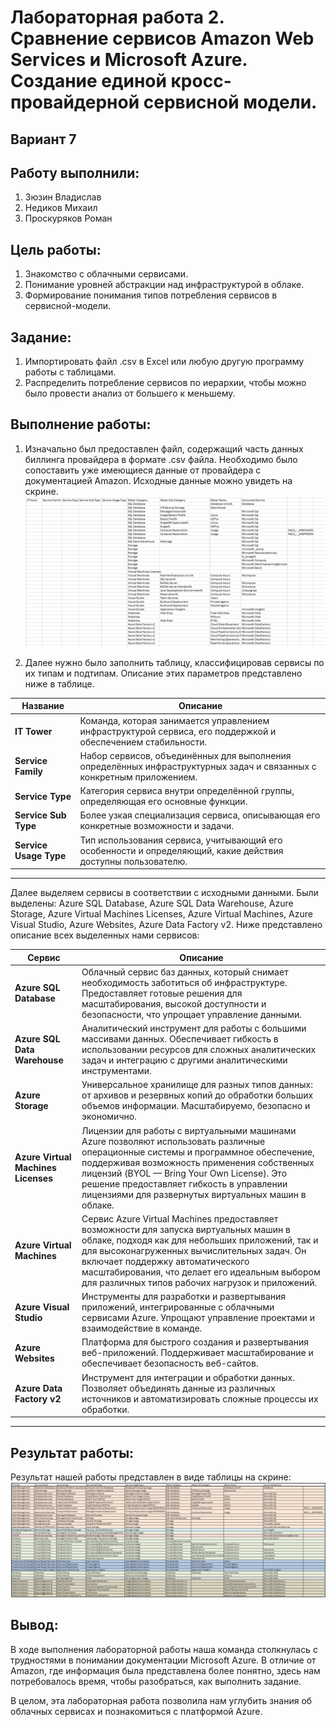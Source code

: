 # Лабораторная работа 2. Сравнение сервисов Amazon Web Services и Microsoft Azure. Создание единой кросс-провайдерной сервисной модели.
## Вариант 7
## Работу выполнили: 
1. Зюзин Владислав
2. Недиков Михаил
3. Проскуряков Роман
## Цель работы:
1. Знакомство с облачными сервисами.
2. Понимание уровней абстракции над инфраструктурой в облаке.
3. Формирование понимания типов потребления сервисов в сервисной-модели. 
## Задание:
1. Импортировать файл .csv в Excel или любую другую программу работы с таблицами.
2. Распределить потребление сервисов по иерархии, чтобы можно было провести анализ от большего к меньшему.
## Выполнение работы:
1.	Изначально был предоставлен файл, содержащий часть данных биллинга провайдера в формате .csv файла. Необходимо было сопоставить уже имеющиеся данные от провайдера с документацией Amazon. Исходные данные можно увидеть на скрине.
![Иллюстрация к проекту](условие.png)

2.	Далее нужно было заполнить таблицу, классифицировав сервисы по их типам и подтипам. Описание этих параметров представлено ниже в таблице.

| **Название**           | **Описание**                                                                                         |
|-------------------------|-----------------------------------------------------------------------------------------------------|
| **IT Tower**            | Команда, которая занимается управлением инфраструктурой сервиса, его поддержкой и обеспечением стабильности. |
| **Service Family**      | Набор сервисов, объединённых для выполнения определённых инфраструктурных задач и связанных с конкретным приложением. |
| **Service Type**        | Категория сервиса внутри определённой группы, определяющая его основные функции.                   |
| **Service Sub Type**    | Более узкая специализация сервиса, описывающая его конкретные возможности и задачи.                 |
| **Service Usage Type**  | Тип использования сервиса, учитывающий его особенности и определяющий, какие действия доступны пользователю. |
---
Далее выделяем сервисы в соответствии с исходными данными. Были выделены: Azure SQL Database, Azure SQL Data Warehouse, Azure Storage, Azure Virtual Machines Licenses, Azure Virtual Machines, Azure Visual Studio, Azure Websites, Azure Data Factory v2. Ниже представлено описание всех выделенных нами сервисов: 

| **Сервис**                 | **Описание**                                                                                              |
|----------------------------|----------------------------------------------------------------------------------------------------------|
| **Azure SQL Database**     | Облачный сервис баз данных, который снимает необходимость заботиться об инфраструктуре. Предоставляет готовые решения для масштабирования, высокой доступности и безопасности, что упрощает управление данными. |
| **Azure SQL Data Warehouse** | Аналитический инструмент для работы с большими массивами данных. Обеспечивает гибкость в использовании ресурсов для сложных аналитических задач и интеграцию с другими аналитическими инструментами. |
| **Azure Storage**          | Универсальное хранилище для разных типов данных: от архивов и резервных копий до обработки больших объемов информации. Масштабируемо, безопасно и экономично. |
| **Azure Virtual Machines Licenses** | Лицензии для работы с виртуальными машинами Azure позволяют использовать различные операционные системы и программное обеспечение, поддерживая возможность применения собственных лицензий (BYOL — Bring Your Own License). Это решение предоставляет гибкость в управлении лицензиями для развернутых виртуальных машин в облаке. |
| **Azure Virtual Machines** | Сервис Azure Virtual Machines предоставляет возможности для запуска виртуальных машин в облаке, подходя как для небольших приложений, так и для высоконагруженных вычислительных задач. Он включает поддержку автоматического масштабирования, что делает его идеальным выбором для различных типов рабочих нагрузок и приложений. |
| **Azure Visual Studio**    | Инструменты для разработки и развертывания приложений, интегрированные с облачными сервисами Azure. Упрощают управление проектами и взаимодействие в команде. |
| **Azure Websites**         | Платформа для быстрого создания и развертывания веб-приложений. Поддерживает масштабирование и обеспечивает безопасность веб-сайтов. |
| **Azure Data Factory v2**  | Инструмент для интеграции и обработки данных. Позволяет объединять данные из различных источников и автоматизировать сложные процессы их обработки. |
---

## Результат работы:
Результат нашей работы представлен в виде таблицы на скрине:  
![Иллюстрация к проекту](результат.png)
## Вывод:

В ходе выполнения лабораторной работы наша команда столкнулась с трудностями в понимании документации Microsoft Azure. В отличие от Amazon, где информация была представлена более понятно, здесь нам потребовалось время, чтобы разобраться, как выполнить задание.

В целом, эта лабораторная работа позволила нам углубить знания об облачных сервисах и познакомиться с платформой Azure.
